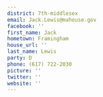 ```yaml
---
district: 7th-middlesex
email: Jack.Lewis@mahouse.gov
facebook: ''
first_name: Jack
hometown: Framingham
house_url: ''
last_name: Lewis
party: D
phone: (617) 722-2030
picture: ''
twitter: ''
website: ''
---
```


